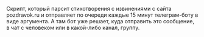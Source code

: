 Скрипт, который парсит стихотворения с извинениями с сайта pozdravok.ru и отправляет по очереди каждые 15 минут телеграм-боту в виде аргумента. 
А там бот уже решает, куда отправить это сообщение, в чат с человеком или в какой-либо канал, группу.
